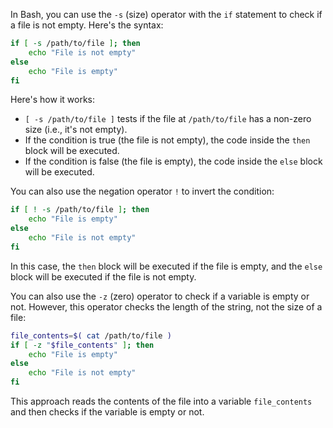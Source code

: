In Bash, you can use the `-s` (size) operator with the `if` statement to check if a file is not empty. Here's the syntax:

```bash
if [ -s /path/to/file ]; then
    echo "File is not empty"
else
    echo "File is empty"
fi
```

Here's how it works:

- `[ -s /path/to/file ]` tests if the file at `/path/to/file` has a non-zero size (i.e., it's not empty).
- If the condition is true (the file is not empty), the code inside the `then` block will be executed.
- If the condition is false (the file is empty), the code inside the `else` block will be executed.

You can also use the negation operator `!` to invert the condition:

```bash
if [ ! -s /path/to/file ]; then
    echo "File is empty"
else
    echo "File is not empty"
fi
```

In this case, the `then` block will be executed if the file is empty, and the `else` block will be executed if the file is not empty.

You can also use the `-z` (zero) operator to check if a variable is empty or not. However, this operator checks the length of the string, not the size of a file:

```bash
file_contents=$( cat /path/to/file )
if [ -z "$file_contents" ]; then
    echo "File is empty"
else
    echo "File is not empty"
fi
```

This approach reads the contents of the file into a variable `file_contents` and then checks if the variable is empty or not.